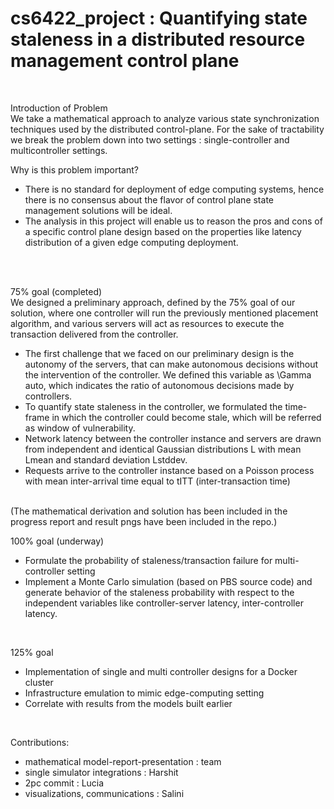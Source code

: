# cs6422_project : Quantifying state staleness in a distributed resource management control plane
<br />

Introduction of Problem
<br />
We take a mathematical approach to analyze various state synchronization techniques used by the distributed control-plane. For the sake of tractability we break the problem down into two settings : single-controller and multicontroller settings. 
<br />

Why is this problem important?
- There is no standard for deployment of edge computing systems, hence there is no consensus about the flavor of control plane state management solutions will be ideal. 
- The analysis in this project will enable us to reason the pros and cons of a specific control plane design based on the properties like latency distribution of a given edge computing deployment.
<br />
<br />

75% goal (completed)
<br />
We designed a preliminary approach, defined by the 75\% goal of our solution, where one controller will run the previously mentioned placement algorithm, and various servers will act as resources to execute the transaction delivered from the controller. 
- The first challenge that we faced on our preliminary design is the autonomy of the servers, that can make autonomous decisions without the intervention of the controller. We defined this variable as \Gamma auto, which indicates the ratio of autonomous decisions made by controllers.
- To quantify state staleness in the controller, we formulated the time-frame in which the controller could become stale, which will be referred as window of vulnerability.
- Network  latency  between  the  controller  instance  and servers are drawn from independent and identical Gaussian distributions L with mean Lmean and   standard deviation Lstddev.
- Requests  arrive  to  the  controller  instance  based  on  a Poisson  process with  mean  inter-arrival  time  equal  to tITT (inter-transaction time)
<br />
(The mathematical derivation and solution has been included in the progress report and result pngs have been included in the repo.) 
<br />

100% goal (underway)
- Formulate the probability of staleness/transaction failure for multi-controller setting
- Implement a Monte Carlo simulation (based on PBS source code) and generate behavior of the staleness probability with respect to the independent variables like controller-server latency, inter-controller latency.
<br />

125% goal
- Implementation of single and multi controller designs for a Docker cluster
- Infrastructure emulation to mimic edge-computing setting
- Correlate with results from the models built earlier
<br />

Contributions:<br />
- mathematical model-report-presentation : team
- single simulator integrations :  Harshit
- 2pc commit : Lucia
- visualizations, communications : Salini
<br />
